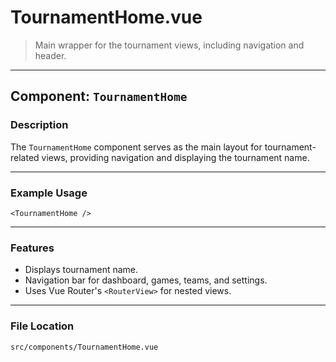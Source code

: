 # TournamentHome.vue

> Main wrapper for the tournament views, including navigation and header.

---

## Component: `TournamentHome`

### Description

The `TournamentHome` component serves as the main layout for tournament-related views, providing navigation and displaying the tournament name.

---

### Example Usage

```vue
<TournamentHome />
```

---

### Features

- Displays tournament name.
- Navigation bar for dashboard, games, teams, and settings.
- Uses Vue Router's `<RouterView>` for nested views.

---

### File Location

`src/components/TournamentHome.vue`